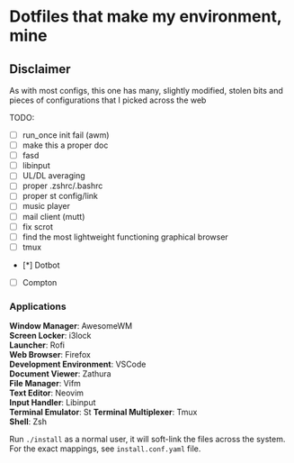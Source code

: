 # Dotfiles that make my environment, mine
## Disclaimer
As with most configs, this one has many, slightly modified, stolen bits and pieces of configurations that I picked across the web  

TODO:  
 - [ ] run_once init fail (awm)
 - [ ] make this a proper doc  
 - [ ] fasd  
 - [ ] libinput
 - [ ] UL/DL averaging
 - [ ] proper .zshrc/.bashrc
 - [ ] proper st config/link
 - [ ] music player
 - [ ] mail client (mutt)
 - [ ] fix scrot
 - [ ] find the most lightweight functioning graphical browser
 - [ ] tmux
 - [*] Dotbot
 - [ ] Compton

### Applications

**Window Manager**: AwesomeWM  
**Screen Locker**: i3lock   
**Launcher**: Rofi  
**Web Browser**: Firefox  
**Development Environment**: VSCode  
**Document Viewer**: Zathura  
**File Manager**: Vifm  
**Text Editor**: Neovim  
**Input Handler**: Libinput  
**Terminal Emulator**: St
**Terminal Multiplexer**: Tmux  
**Shell**: Zsh  

Run `./install` as a normal user, it will soft-link the files across the system.  
For the exact mappings, see `install.conf.yaml` file.  